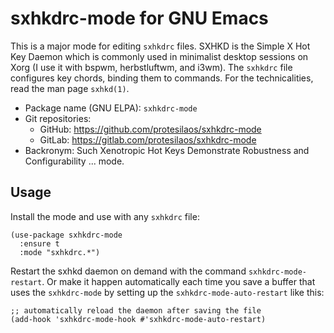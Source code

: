 # sxhkdrc-mode for GNU Emacs

This is a major mode for editing `sxhkdrc` files. SXHKD is the Simple
X Hot Key Daemon which is commonly used in minimalist desktop sessions
on Xorg (I use it with bspwm, herbstluftwm, and i3wm). The `sxhkdrc`
file configures key chords, binding them to commands. For the
technicalities, read the man page `sxhkd(1)`.

+ Package name (GNU ELPA): `sxhkdrc-mode`
+ Git repositories:
  + GitHub: <https://github.com/protesilaos/sxhkdrc-mode>
  + GitLab: <https://gitlab.com/protesilaos/sxhkdrc-mode>
+ Backronym: Such Xenotropic Hot Keys Demonstrate Robustness and
  Configurability ... mode.

## Usage

Install the mode and use with any `sxhkdrc` file:

```elisp
(use-package sxhkdrc-mode
  :ensure t
  :mode "sxhkdrc.*")
```

Restart the sxhkd daemon on demand with the command
`sxhkdrc-mode-restart`. Or make it happen automatically each time you
save a buffer that uses the `sxhkdrc-mode` by setting up the
`sxhkdrc-mode-auto-restart` like this:

```elisp
;; automatically reload the daemon after saving the file
(add-hook 'sxhkdrc-mode-hook #'sxhkdrc-mode-auto-restart)
```
